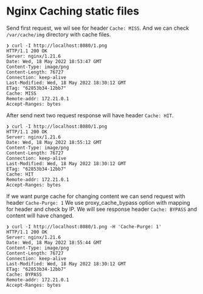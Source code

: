 # Nginx Caching static files

Send first request, we wil see for header `Cache: MISS`.
And we can check `/var/cache/img` directory with cache files.

```
❯ curl -I http://localhost:8080/1.png
HTTP/1.1 200 OK
Server: nginx/1.21.6
Date: Wed, 18 May 2022 18:53:47 GMT
Content-Type: image/png
Content-Length: 76727
Connection: keep-alive
Last-Modified: Wed, 18 May 2022 18:30:12 GMT
ETag: "62853b34-12bb7"
Cache: MISS
Remote-addr: 172.21.0.1
Accept-Ranges: bytes
```

After send next two request response will have header `Cache: HIT`.

```
❯ curl -I http://localhost:8080/1.png
HTTP/1.1 200 OK
Server: nginx/1.21.6
Date: Wed, 18 May 2022 18:55:12 GMT
Content-Type: image/png
Content-Length: 76727
Connection: keep-alive
Last-Modified: Wed, 18 May 2022 18:30:12 GMT
ETag: "62853b34-12bb7"
Cache: HIT
Remote-addr: 172.21.0.1
Accept-Ranges: bytes
```

If we want purge cache for changing content we can send request with header `Cache-Purge: 1`
We use proxy_cache_bypass option with mapping for header and check by IP.
We will see response header `Cache: BYPASS` and content will have changed.

```
❯ curl -I http://localhost:8080/1.png -H 'Cache-Purge: 1'
HTTP/1.1 200 OK
Server: nginx/1.21.6
Date: Wed, 18 May 2022 18:55:44 GMT
Content-Type: image/png
Content-Length: 76727
Connection: keep-alive
Last-Modified: Wed, 18 May 2022 18:30:12 GMT
ETag: "62853b34-12bb7"
Cache: BYPASS
Remote-addr: 172.21.0.1
Accept-Ranges: bytes
```
